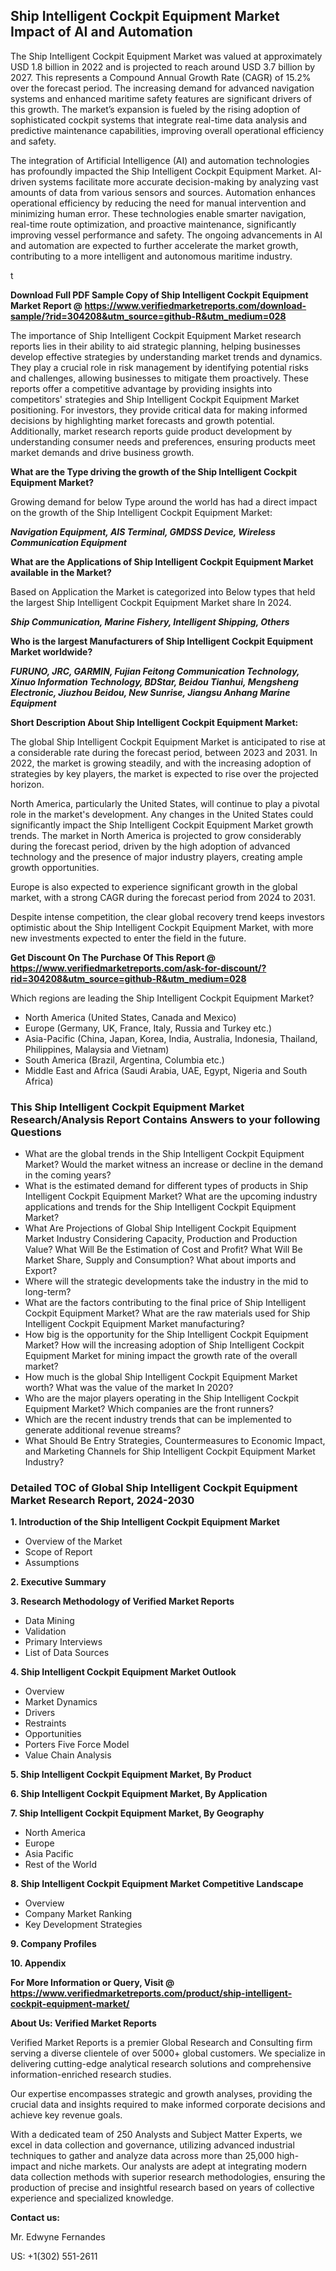 <h2>Ship Intelligent Cockpit Equipment Market Impact of AI and Automation</h2><p>The Ship Intelligent Cockpit Equipment Market was valued at approximately USD 1.8 billion in 2022 and is projected to reach around USD 3.7 billion by 2027. This represents a Compound Annual Growth Rate (CAGR) of 15.2% over the forecast period. The increasing demand for advanced navigation systems and enhanced maritime safety features are significant drivers of this growth. The market’s expansion is fueled by the rising adoption of sophisticated cockpit systems that integrate real-time data analysis and predictive maintenance capabilities, improving overall operational efficiency and safety.</p><p>The integration of Artificial Intelligence (AI) and automation technologies has profoundly impacted the Ship Intelligent Cockpit Equipment Market. AI-driven systems facilitate more accurate decision-making by analyzing vast amounts of data from various sensors and sources. Automation enhances operational efficiency by reducing the need for manual intervention and minimizing human error. These technologies enable smarter navigation, real-time route optimization, and proactive maintenance, significantly improving vessel performance and safety. The ongoing advancements in AI and automation are expected to further accelerate the market growth, contributing to a more intelligent and autonomous maritime industry.</p>t</p><p id="" class=""><strong>Download Full PDF Sample Copy of Ship Intelligent Cockpit Equipment Market Report @ <a href="https://www.verifiedmarketreports.com/download-sample/?rid=304208&utm_source=github-R&utm_medium=028" target="_blank">https://www.verifiedmarketreports.com/download-sample/?rid=304208&utm_source=github-R&utm_medium=028</a></strong></p><p>The importance of&nbsp;Ship Intelligent Cockpit Equipment Market research reports lies in their ability to aid strategic planning, helping businesses develop effective strategies by understanding market trends and dynamics. They play a crucial role in risk management by identifying potential risks and challenges, allowing businesses to mitigate them proactively. These reports offer a competitive advantage by providing insights into competitors' strategies and Ship Intelligent Cockpit Equipment Market positioning. For investors, they provide critical data for making informed decisions by highlighting market forecasts and growth potential. Additionally, market research reports guide product development by understanding consumer needs and preferences, ensuring products meet market demands and drive business growth.</p><p><strong>What are the&nbsp;Type driving the growth of the Ship Intelligent Cockpit Equipment Market?</strong></p><p id="" class="">Growing demand for below Type around the world has had a direct impact on the growth of the Ship Intelligent Cockpit Equipment Market:</p><em><strong>Navigation Equipment, AIS Terminal, GMDSS Device, Wireless Communication Equipment</strong></em></p><strong>What are the&nbsp;Applications&nbsp;of Ship Intelligent Cockpit Equipment Market available in the Market?</strong></p><p id="" class="">Based on Application the Market is categorized into Below types that held the largest Ship Intelligent Cockpit Equipment Market share In 2024.</p><em><strong>Ship Communication, Marine Fishery, Intelligent Shipping, Others</strong></em></p><strong>Who is the largest Manufacturers of Ship Intelligent Cockpit Equipment Market worldwide?</strong></p><p><em><strong>FURUNO, JRC, GARMIN, Fujian Feitong Communication Technology, Xinuo Information Technology, BDStar, Beidou Tianhui, Mengsheng Electronic, Jiuzhou Beidou, New Sunrise, Jiangsu Anhang Marine Equipment</strong></em></p><p id="" class=""><strong>Short Description About Ship Intelligent Cockpit Equipment Market:</strong></p><p>The global Ship Intelligent Cockpit Equipment Market is anticipated to rise at a considerable rate during the forecast period, between 2023 and 2031. In 2022, the market is growing steadily, and with the increasing adoption of strategies by key players, the market is expected to rise over the projected horizon.</p><p>North America, particularly the United States, will continue to play a pivotal role in the market's development. Any changes in the United States could significantly impact the Ship Intelligent Cockpit Equipment Market growth trends. The market in North America is projected to grow considerably during the forecast period, driven by the high adoption of advanced technology and the presence of major industry players, creating ample growth opportunities.</p><p>Europe is also expected to experience significant growth in the global market, with a strong CAGR during the forecast period from 2024 to 2031.</p><p>Despite intense competition, the clear global recovery trend keeps investors optimistic about the Ship Intelligent Cockpit Equipment Market, with more new investments expected to enter the field in the future.</p><p id="" class=""><strong>Get Discount On The Purchase Of This Report @ <a href="https://www.verifiedmarketreports.com/ask-for-discount/?rid=304208&utm_source=github-R&utm_medium=028" target="_blank">https://www.verifiedmarketreports.com/ask-for-discount/?rid=304208&utm_source=github-R&utm_medium=028</a></strong></p>Which regions are leading the Ship Intelligent Cockpit Equipment Market?</p><ul><li>North America (United States, Canada and Mexico)</li><li>Europe (Germany, UK, France, Italy, Russia and Turkey etc.)</li><li>Asia-Pacific (China, Japan, Korea, India, Australia, Indonesia, Thailand, Philippines, Malaysia and Vietnam)</li><li>South America (Brazil, Argentina, Columbia etc.)</li><li>Middle East and Africa (Saudi Arabia, UAE, Egypt, Nigeria and South Africa)</li></ul><h3 id="" class="">This Ship Intelligent Cockpit Equipment Market Research/Analysis Report Contains Answers to your following Questions</h3><ul><li>What are the global trends in the Ship Intelligent Cockpit Equipment Market? Would the market witness an increase or decline in the demand in the coming years?</li><li>What is the estimated demand for different types of products in Ship Intelligent Cockpit Equipment Market? What are the upcoming industry applications and trends for the Ship Intelligent Cockpit Equipment Market?</li><li>What Are Projections of Global Ship Intelligent Cockpit Equipment Market Industry Considering Capacity, Production and Production Value? What Will Be the Estimation of Cost and Profit? What Will Be Market Share, Supply and Consumption? What about imports and Export?</li><li>Where will the strategic developments take the industry in the mid to long-term?</li><li>What are the factors contributing to the final price of Ship Intelligent Cockpit Equipment Market? What are the raw materials used for Ship Intelligent Cockpit Equipment Market manufacturing?</li><li>How big is the opportunity for the Ship Intelligent Cockpit Equipment Market? How will the increasing adoption of Ship Intelligent Cockpit Equipment Market for mining impact the growth rate of the overall market?</li><li>How much is the global Ship Intelligent Cockpit Equipment Market worth? What was the value of the market In 2020?</li><li>Who are the major players operating in the Ship Intelligent Cockpit Equipment Market? Which companies are the front runners?</li><li>Which are the recent industry trends that can be implemented to generate additional revenue streams?</li><li>What Should Be Entry Strategies, Countermeasures to Economic Impact, and Marketing Channels for Ship Intelligent Cockpit Equipment Market Industry?</li></ul><h3 id="" class="">Detailed TOC of Global Ship Intelligent Cockpit Equipment Market Research Report, 2024-2030</h3><p id="" class=""><strong>1. Introduction of the Ship Intelligent Cockpit Equipment Market</strong></p><ul><li>Overview of the Market</li><li>Scope of Report</li><li>Assumptions</li></ul><p id="" class=""><strong>2. Executive Summary</strong></p><p id="" class=""><strong>3. Research Methodology of Verified Market Reports</strong></p><ul><li>Data Mining</li><li>Validation</li><li>Primary Interviews</li><li>List of Data Sources</li></ul><p id="" class=""><strong>4. Ship Intelligent Cockpit Equipment Market Outlook</strong></p><ul><li>Overview</li><li>Market Dynamics</li><li>Drivers</li><li>Restraints</li><li>Opportunities</li><li>Porters Five Force Model</li><li>Value Chain Analysis</li></ul><p id="" class=""><strong>5. Ship Intelligent Cockpit Equipment Market, By Product</strong></p><p id="" class=""><strong>6. Ship Intelligent Cockpit Equipment Market, By Application</strong></p><p id="" class=""><strong>7. Ship Intelligent Cockpit Equipment Market, By Geography</strong></p><ul><li>North America</li><li>Europe</li><li>Asia Pacific</li><li>Rest of the World</li></ul><p id="" class=""><strong>8. Ship Intelligent Cockpit Equipment Market Competitive Landscape</strong></p><ul><li>Overview</li><li>Company Market Ranking</li><li>Key Development Strategies</li></ul><p id="" class=""><strong>9. Company Profiles</strong></p><p id="" class=""><strong>10. Appendix</strong></p><p id="" class=""><strong>For More Information or Query, Visit @ <a href="https://www.verifiedmarketreports.com/product/ship-intelligent-cockpit-equipment-market/" target="_blank">https://www.verifiedmarketreports.com/product/ship-intelligent-cockpit-equipment-market/</a></strong></p><p id="" class=""><strong>About Us: Verified Market Reports</strong></p><p id="" class="">Verified Market Reports is a premier Global Research and Consulting firm serving a diverse clientele of over 5000+ global customers. We specialize in delivering cutting-edge analytical research solutions and comprehensive information-enriched research studies.</p><p id="" class="">Our expertise encompasses strategic and growth analyses, providing the crucial data and insights required to make informed corporate decisions and achieve key revenue goals.</p><p id="" class="">With a dedicated team of 250 Analysts and Subject Matter Experts, we excel in data collection and governance, utilizing advanced industrial techniques to gather and analyze data across more than 25,000 high-impact and niche markets. Our analysts are adept at integrating modern data collection methods with superior research methodologies, ensuring the production of precise and insightful research based on years of collective experience and specialized knowledge.</p><p id="" class=""><strong>Contact us:</strong></p><p id="" class="">Mr. Edwyne Fernandes</p><p id="" class="">US: +1(302) 551-2611</p>